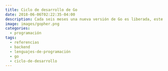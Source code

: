 ```yaml
---
title: Ciclo de desarrollo de Go
date: 2018-06-06T02:22:35-04:00
description: Cada seis meses una nueva versión de Go es liberada, este esquema tiene ciertas reglas que explico aquí.
image: images/gopher.png
categories:
  - programación
tags:
  - referencias
  - backend
  - lenguajes-de-programación
  - go
  - ciclo-de-desarrollo
---
```


